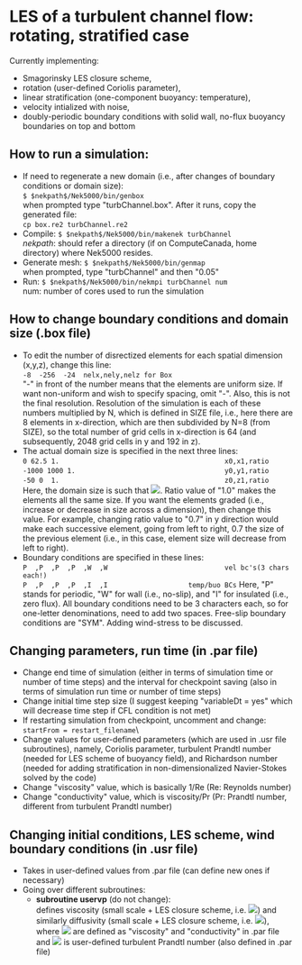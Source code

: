 # LES of a turbulent channel flow: rotating, stratified case
Currently implementing:
* Smagorinsky LES closure scheme,
* rotation (user-defined Coriolis parameter),
* linear stratification (one-component buoyancy: temperature),
* velocity intialized with noise,
* doubly-periodic boundary conditions with solid wall, no-flux buoyancy boundaries on top and bottom

## How to run a simulation:
* If need to regenerate a new domain (i.e., after changes of boundary conditions or domain size):\
`$ $nekpath$/Nek5000/bin/genbox`\
when prompted type "turbChannel.box". After it runs, copy the generated file:\
`cp box.re2 turbChannel.re2`
* Compile:
`$ $nekpath$/Nek5000/bin/makenek turbChannel`\
$nekpath$: should refer a directory (if on ComputeCanada, home directory) where Nek5000 resides.
* Generate mesh:
`$ $nekpath$/Nek5000/bin/genmap`\
when prompted, type "turbChannel" and then "0.05"
* Run:
`$ $nekpath$/Nek5000/bin/nekmpi turbChannel num`\
num: number of cores used to run the simulation

## How to change boundary conditions and domain size (.box file)
* To edit the number of disrectized elements for each spatial dimension (x,y,z), change this line:\
`-8  -256  -24  nelx,nely,nelz for Box`\
"-" in front of the number means that the elements are uniform size. If want non-uniform and wish to specify spacing, omit "-". Also, this is not the final resolution. Resolution of the simulation is each of these numbers multiplied by N, which is defined in SIZE file, i.e., here there are 8 elements in x-direction, which are then subdivided by N=8 (from SIZE), so the total number of grid cells in x-direction is 64 (and subsequently, 2048 grid cells in y and 192 in z).
* The actual domain size is specified in the next three lines:\
`0 62.5 1.                                         x0,x1,ratio` \
`-1000 1000 1.                                     y0,y1,ratio`\
`-50 0  1.                                         z0,z1,ratio`\
Here, the domain size is such that <img src="https://render.githubusercontent.com/render/math?math=x\in[0,62.5],y\in[-1000,1000],z\in[-50,0]">. Ratio value of "1.0" makes the elements all the same size. If you want the elements graded (i.e., increase or decrease in size across a dimension), then change this value. For example, changing ratio value to "0.7" in y direction would make each successive element, going from left to right, 0.7 the size of the previous element (i.e., in this case, element size will decrease from left to right).
* Boundary conditions are specified in these lines:\
`P  ,P  ,P  ,P  ,W  ,W                             vel bc's(3 chars each!)`\
`P  ,P  ,P  ,P  ,I  ,I  				  temp/buo BCs`
Here, "P" stands for periodic, "W" for wall (i.e., no-slip), and "I" for insulated (i.e., zero flux). All boundary conditions need to be 3 characters each, so for one-letter denominations, need to add two spaces. Free-slip boundary conditions are "SYM". Adding wind-stress to be discussed.

## Changing parameters, run time (in .par file)
* Change end time of simulation (either in terms of simulation time or number of time steps) and the interval for checkpoint saving (also in terms of simulation run time or number of time steps)
* Change initial time step size (I suggest keeping "variableDt = yes" which will decrease time step if CFL condition is not met)
* If restarting simulation from checkpoint, uncomment and change:\
`startFrom = restart_filename`\
* Change values for user-defined parameters (which are used in .usr file subroutines), namely, Coriolis parameter, turbulent Prandtl number (needed for LES scheme of buoyancy field), and Richardson number (needed for adding stratification in non-dimensionalized Navier-Stokes solved by the code)
* Change "viscosity" value, which is basically 1/Re (Re: Reynolds number)
* Change "conductivity" value, which is viscosity/Pr (Pr: Prandtl number, different from turbulent Prandtl number)

## Changing initial conditions, LES scheme, wind boundary conditions (in .usr file)
* Takes in user-defined values from .par file (can define new ones if necessary)
* Going over different subroutines:
  * **subroutine uservp** (do not change):\
     defines viscosity (small scale + LES closure scheme, i.e. <img src="https://render.githubusercontent.com/render/math?math=\nu_{tot} = \nu\+\nu_{LES}">) and similarly diffusivity (small scale + LES closure scheme, i.e. <img src="https://render.githubusercontent.com/render/math?math=\kappa_{tot} = \kappa+\nu_{LES}/Pr_t">), where <img src="https://render.githubusercontent.com/render/math?math=\nu,\kappa"> are defined as "viscosity" and "conductivity" in .par file and <img src="https://render.githubusercontent.com/render/math?math=Pr_t"> is user-defined turbulent Prandtl number (also defined in .par file)
